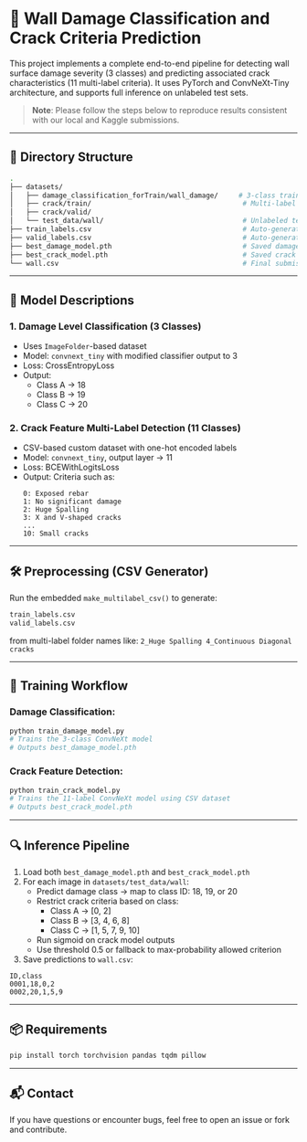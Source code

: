 # 🧱 Wall Damage Classification and Crack Criteria Prediction

This project implements a complete end-to-end pipeline for detecting wall surface damage severity (3 classes) and predicting associated crack characteristics (11 multi-label criteria). It uses PyTorch and ConvNeXt-Tiny architecture, and supports full inference on unlabeled test sets.

> **Note**: Please follow the steps below to reproduce results consistent with our local and Kaggle submissions.

---

## 📁 Directory Structure

```bash
.
├── datasets/
│   ├── damage_classification_forTrain/wall_damage/     # 3-class training images (ImageFolder)
│   ├── crack/train/                                     # Multi-label crack image folders
│   ├── crack/valid/
│   └── test_data/wall/                                  # Unlabeled test images
├── train_labels.csv                                     # Auto-generated from crack/train
├── valid_labels.csv                                     # Auto-generated from crack/valid
├── best_damage_model.pth                                # Saved damage classification model
├── best_crack_model.pth                                 # Saved crack multi-label model
└── wall.csv                                             # Final submission (ID, class, criteria)
```

---

## 🧠 Model Descriptions

### 1. Damage Level Classification (3 Classes)

- Uses `ImageFolder`-based dataset
- Model: `convnext_tiny` with modified classifier output to 3
- Loss: CrossEntropyLoss
- Output:
  - Class A → 18
  - Class B → 19
  - Class C → 20

### 2. Crack Feature Multi-Label Detection (11 Classes)

- CSV-based custom dataset with one-hot encoded labels
- Model: `convnext_tiny`, output layer → 11
- Loss: BCEWithLogitsLoss
- Output: Criteria such as:
  ```
  0: Exposed rebar
  1: No significant damage
  2: Huge Spalling
  3: X and V-shaped cracks
  ...
  10: Small cracks
  ```

---

## 🛠 Preprocessing (CSV Generator)

Run the embedded `make_multilabel_csv()` to generate:
```bash
train_labels.csv
valid_labels.csv
```
from multi-label folder names like: `2_Huge Spalling 4_Continuous Diagonal cracks`

---

## 🚀 Training Workflow

### Damage Classification:
```bash
python train_damage_model.py
# Trains the 3-class ConvNeXt model
# Outputs best_damage_model.pth
```

### Crack Feature Detection:
```bash
python train_crack_model.py
# Trains the 11-label ConvNeXt model using CSV dataset
# Outputs best_crack_model.pth
```

---

## 🔍 Inference Pipeline

1. Load both `best_damage_model.pth` and `best_crack_model.pth`
2. For each image in `datasets/test_data/wall`:
   - Predict damage class → map to class ID: 18, 19, or 20
   - Restrict crack criteria based on class:
     - Class A → [0, 2]
     - Class B → [3, 4, 6, 8]
     - Class C → [1, 5, 7, 9, 10]
   - Run sigmoid on crack model outputs
   - Use threshold 0.5 or fallback to max-probability allowed criterion
3. Save predictions to `wall.csv`:
```csv
ID,class
0001,18,0,2
0002,20,1,5,9
```

---

## 📦 Requirements

```bash
pip install torch torchvision pandas tqdm pillow
```

---


## 📬 Contact

If you have questions or encounter bugs, feel free to open an issue or fork and contribute.
